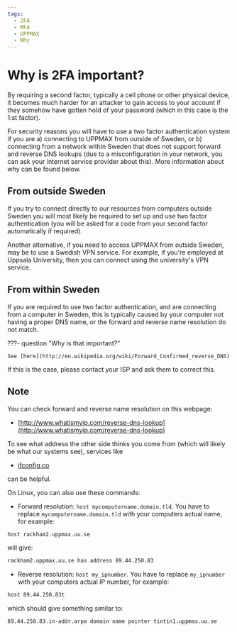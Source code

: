 ```yaml
---
tags:
  - 2FA
  - MFA
  - UPPMAX
  - Why
---
```


# Why is 2FA important?

By requiring a second factor, typically a cell phone or other physical device,
it becomes much harder for an attacker to gain access to your account
if they somehow have gotten hold of your password
(which in this case is the 1:st factor).

For security reasons you will have to use a two factor authentication system
if you are a) connecting to UPPMAX from outside of Sweden, or b) connecting
from a network within Sweden that does not support forward and reverse DNS
lookups (due to a misconfiguration in your network, you can ask your
internet service provider about this). More information about why can be
found below.

## From outside Sweden

If you try to connect directly to our resources from computers outside Sweden
you will most likely be required to set up and use two factor
authentication (you will be asked for a code from your second factor
automatically if required).

Another alternative, if you need to access UPPMAX from outside Sweden,
may be to use a Swedish VPN service.
For example, if you're employed at Uppsala University,
then you can connect using the university's VPN service.

## From within Sweden

If you are required to use two factor authentication,
and are connecting from a computer in Sweden, this is typically caused by
your computer not having a proper DNS name, or the forward and reverse name
resolution do not match.

???- question "Why is that important?"

    See [here](http://en.wikipedia.org/wiki/Forward_Confirmed_reverse_DNS)

If this is the case, please contact your ISP and ask them to correct this.

## Note

You can check forward and reverse name resolution on this webpage:

- [http://www.whatismyip.com/reverse-dns-lookup](http://www.whatismyip.com/reverse-dns-lookup)

To see what address the other side thinks you come from (which will likely be what our systems see), services like

- [ifconfig.co](ifconfig.co)

can be helpful.

On Linux, you can also use these commands:

- Forward resolution: `host mycomputername.domain.tld`.
  You have to replace `mycomputername.domain.tld`
  with your computers actual name, for example:

```bash
host rackham2.uppmax.uu.se
```

will give:

```bash
rackham2.uppmax.uu.se has address 89.44.250.83
```

- Reverse resolution: `host my_ipnumber`.
  You have to replace `my_ipnumber` with your computers actual IP number,
  for example:

```bash
host 89.44.250.83t
```

which should give something similar to:

```bash
89.44.250.83.in-addr.arpa domain name pointer tintin1.uppmax.uu.se
```
